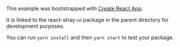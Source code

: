 This example was bootstrapped with [Create React App](https://github.com/facebook/create-react-app).

It is linked to the react-stray-ui package in the parent directory for development purposes.

You can run `yarn install` and then `yarn start` to test your package.
